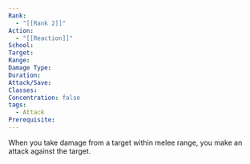 ```yaml
---
Rank:
  - "[[Rank 2]]"
Action:
  - "[[Reaction]]"
School: 
Target: 
Range: 
Damage Type: 
Duration: 
Attack/Save: 
Classes: 
Concentration: false
tags:
  - Attack
Prerequisite:
---
```

When you take damage from a target within melee range, you make an attack against the target.